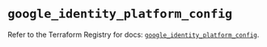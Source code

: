 # `google_identity_platform_config`

Refer to the Terraform Registry for docs: [`google_identity_platform_config`](https://registry.terraform.io/providers/hashicorp/google/6.27.0/docs/resources/identity_platform_config).
